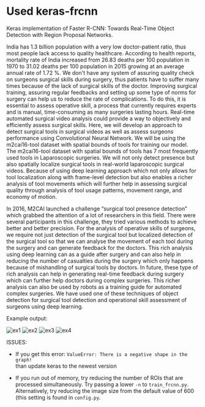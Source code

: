 # Used keras-frcnn
Keras implementation of Faster R-CNN: Towards Real-Time Object Detection with Region Proposal Networks.

India has 1.3 billion population with a  very low doctor-patient ratio, thus most people lack access to quality healthcare. According to health reports, mortality rate of India increased from 26.83 deaths per 100 population in 1970 to 31.02 deaths per 100 population in 2015 growing at an average annual rate of 1.72 %. We don't have any system of assuring quality check on surgeons surgical skills during surgery, thus patients have to suffer many times because of the lack of surgical skills of the doctor. Improving surgical training, assuring regular feedbacks and setting up some type of norms for surgery can help us to reduce the rate of complications. To do this, it is essential to assess operative skill, a process that currently requires experts and is manual, time-consuming as many surgeries lasting hours. Real-time automated surgical video analysis could provide a way to objectively and efficiently assess surgical skills. Here, we will develop an approach to detect surgical tools in surgical videos as well as assess surgeons performance using Convolutional Neural Network. We will be using the m2cai16-tool dataset with spatial bounds of tools for training our model. The m2cai16-tool dataset with spatial bounds of tools has 7 most frequently used tools in Laparoscopic surgeries. We will not only detect presence but also spatially localize surgical tools in real-world laparoscopic surgical videos. Because of using deep learning approach which not only allows for tool localization along with frame-level detection but also enables a richer analysis of tool movements which will further help in assessing surgical quality through analysis of tool usage patterns, movement range, and economy of motion.

In 2016, M2CAI launched a challenge “surgical tool presence detection” which grabbed the attention of a lot of researchers in this field. There were several participants in this challenge, they tried various methods to achieve better and better precision. For the analysis of operative skills of surgeons, we require not just detection of the surgical tool but localized detection of the surgical tool so that we can analyse the movement of each tool during the surgery and can generate feedback for the doctors. This rich analysis using deep learning can as a guide after surgery and can also help in reducing the number of casualties during the surgery which only happens because of mishandling of surgical tools by doctors. In future, these type of rich analysis can help in generating real-time feedback during surgery which can further help doctors during complex surgeries. This richer analysis can also be used by robots as a training guide for automated complex surgeries. We have used one of these techniques of object detection for surgical tool detection and operational skill assessment of surgeons using deep learning.

Example output:

![ex1](https://i.imgur.com/DY8Yyzh.png)
![ex2](https://i.imgur.com/i41RsQh.png)
![ex3](https://i.imgur.com/xV0Xi3E.png)
![ex4](https://i.imgur.com/9eGnjoM.png)

ISSUES:

- If you get this error:
`ValueError: There is a negative shape in the graph!`    
    than update keras to the newest version

- If you run out of memory, try reducing the number of ROIs that are processed simultaneously. Try passing a lower `-n` to `train_frcnn.py`. Alternatively, try reducing the image size from the default value of 600 (this setting is found in `config.py`.

